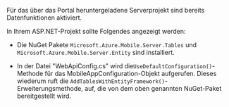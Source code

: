 Für das über das Portal heruntergeladene Serverprojekt sind bereits Datenfunktionen aktiviert.

In Ihrem ASP.NET-Projekt sollte Folgendes angezeigt werden:

* Die NuGet Pakete `Microsoft.Azure.Mobile.Server.Tables` und `Microsoft.Azure.Mobile.Server.Entity` sind installiert.

* In der Datei "WebApiConfig.cs" wird die`UseDefaultConfiguration()`-Methode für das MobileAppConfiguration-Objekt aufgerufen. Dieses wiederum ruft die `AddTablesWithEntityFramework()`-Erweiterungsmethode, auf, die von dem oben genannten NuGet-Paket bereitgestellt wird.

<!---HONumber=August15_HO6-->